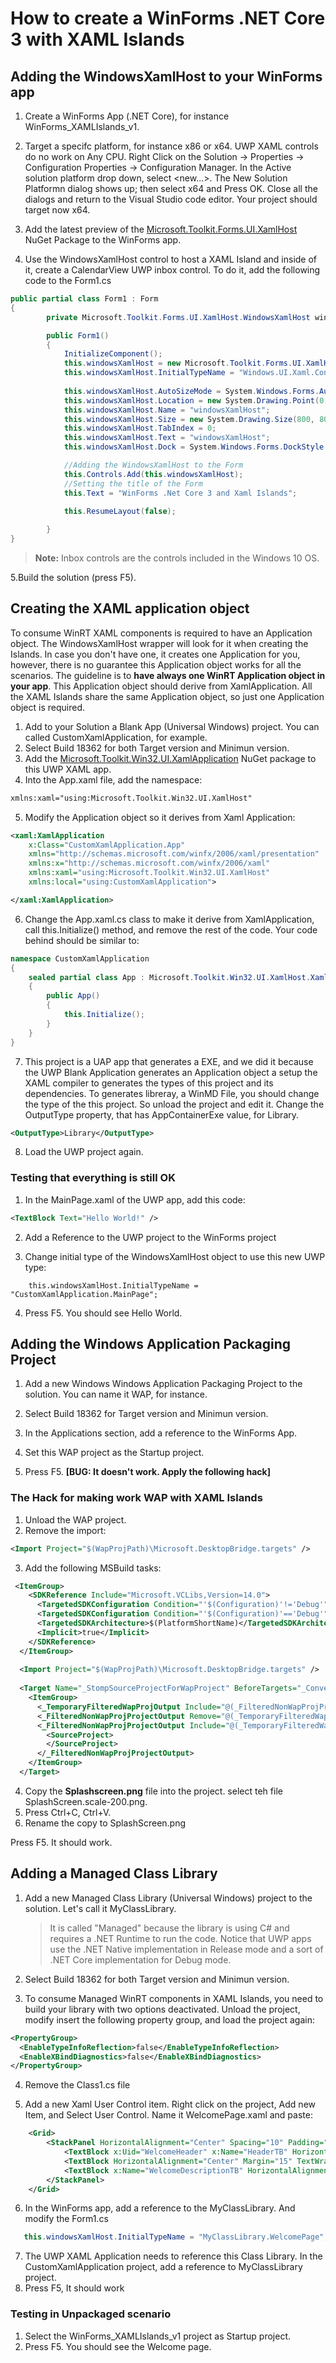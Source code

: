 # How to create a WinForms .NET Core 3 with XAML Islands

## Adding the WindowsXamlHost to your WinForms app
1. Create a WinForms App (.NET Core), for instance WinForms_XAMLIslands_v1.
2. Target a specifc platform, for instance x86 or x64. UWP XAML controls do no work on Any CPU. 
    Right Click on the Solution -> Properties -> Configuration Properties -> Configuration Manager. In the Active solution platform drop down, select <new...>. The New Solution Platformn dialog shows up; then select x64 and Press OK. Close all the dialogs and return to the Visual Studio code editor. Your project should target now x64.

3. Add the latest preview of the [Microsoft.Toolkit.Forms.UI.XamlHost](https://www.nuget.org/packages/Microsoft.Toolkit.Forms.UI.XamlHost/6.0.0-preview7?_src=template) NuGet Package to the WinForms app.

4. Use the WindowsXamlHost control to host a XAML Island and inside of it, create a CalendarView UWP inbox control. To do it, add the following code to the Form1.cs
```cs
public partial class Form1 : Form
{
        private Microsoft.Toolkit.Forms.UI.XamlHost.WindowsXamlHost windowsXamlHost;

        public Form1()
        {
            InitializeComponent();
            this.windowsXamlHost = new Microsoft.Toolkit.Forms.UI.XamlHost.WindowsXamlHost();
            this.windowsXamlHost.InitialTypeName = "Windows.UI.Xaml.Controls.CalendarView";
        
            this.windowsXamlHost.AutoSizeMode = System.Windows.Forms.AutoSizeMode.GrowOnly;
            this.windowsXamlHost.Location = new System.Drawing.Point(0, 0);
            this.windowsXamlHost.Name = "windowsXamlHost";
            this.windowsXamlHost.Size = new System.Drawing.Size(800, 800);
            this.windowsXamlHost.TabIndex = 0;
            this.windowsXamlHost.Text = "windowsXamlHost";
            this.windowsXamlHost.Dock = System.Windows.Forms.DockStyle.Fill;

            //Adding the WindowsXamlHost to the Form
            this.Controls.Add(this.windowsXamlHost);
            //Setting the title of the Form
            this.Text = "WinForms .Net Core 3 and Xaml Islands";

            this.ResumeLayout(false);
            
        }
}
```
   
 >__Note:__ Inbox controls are the controls included in the Windows 10 OS.

5.Build the solution (press F5). 

## Creating the XAML application object

To consume WinRT XAML components is required to have an Application object. The WindowsXamlHost wrapper will look for it when creating the Islands. In case you don't have one, it creates one Application for you, however, there is no guarantee this Application object works for all the scenarios. The guideline is to __have always one WinRT Application object in your app__. This Application object should derive from XamlApplication. All the XAML Islands share the same Application object, so just one Application object is required. 

1. Add to your Solution a Blank App (Universal Windows) project. You can called CustomXamlApplication, for example.
2. Select Build 18362 for both Target version and Minimun version. 
3. Add the [Microsoft.Toolkit.Win32.UI.XamlApplication](https://www.nuget.org/packages/Microsoft.Toolkit.Win32.UI.XamlApplication/6.0.0-preview6.4?_src=template) NuGet package to this UWP XAML app.
4. Into the App.xaml file, add the namespace:
```xml
xmlns:xaml="using:Microsoft.Toolkit.Win32.UI.XamlHost"
```
5. Modify the Application object so it derives from Xaml Application:
```xml
<xaml:XamlApplication
    x:Class="CustomXamlApplication.App"
    xmlns="http://schemas.microsoft.com/winfx/2006/xaml/presentation"
    xmlns:x="http://schemas.microsoft.com/winfx/2006/xaml"
    xmlns:xaml="using:Microsoft.Toolkit.Win32.UI.XamlHost"
    xmlns:local="using:CustomXamlApplication">

</xaml:XamlApplication>
```
6. Change the App.xaml.cs class to make it derive from XamlApplication, call this.Initialize() method, and remove the rest of the code. Your code behind should be similar to:

```cs
namespace CustomXamlApplication
{
    sealed partial class App : Microsoft.Toolkit.Win32.UI.XamlHost.XamlApplication
    {
        public App()
        {
            this.Initialize();
        }
    }
}
```
7. This project is a UAP app that generates a EXE, and we did it because the UWP Blank Application generates an Application object a setup the XAML compiler to generates the types of this project and its dependencies. To generates libreray, a WinMD File, you should change the type of the this project. So unload the project and edit it. Change the OutputType property, that has AppContainerExe value, for Library.   
```xml
<OutputType>Library</OutputType>
```
8. Load the UWP project again.

### Testing that everything is still OK 

1. In the MainPage.xaml of the UWP app, add this code:
```xml
<TextBlock Text="Hello World!" />
```
2. Add a Reference to the UWP project to the WinForms project

3. Change initial type of the WindowsXamlHost object to use this new UWP type:
```
    this.windowsXamlHost.InitialTypeName = "CustomXamlApplication.MainPage";

```
4. Press F5. You should see Hello World.

## Adding the Windows Application Packaging Project
1. Add a new Windows Windows Application Packaging Project to the solution. You can name it WAP, for instance. 

2. Select Build 18362 for Target version and Minimun version.

3. In the Applications section, add a reference to the WinForms App.

4. Set this WAP project as the Startup project.

5. Press F5. __[BUG: It doesn't work. Apply the following hack]__

### The Hack for making work WAP with XAML Islands

1. Unload the WAP project.
2. Remove the import:
```xml
<Import Project="$(WapProjPath)\Microsoft.DesktopBridge.targets" />

```
3. Add the following MSBuild tasks:
```xml
 <ItemGroup>
    <SDKReference Include="Microsoft.VCLibs,Version=14.0">
      <TargetedSDKConfiguration Condition="'$(Configuration)'!='Debug'">Retail</TargetedSDKConfiguration>
      <TargetedSDKConfiguration Condition="'$(Configuration)'=='Debug'">Debug</TargetedSDKConfiguration>
      <TargetedSDKArchitecture>$(PlatformShortName)</TargetedSDKArchitecture>
      <Implicit>true</Implicit>
    </SDKReference>
  </ItemGroup>
  
  <Import Project="$(WapProjPath)\Microsoft.DesktopBridge.targets" />
  
  <Target Name="_StompSourceProjectForWapProject" BeforeTargets="_ConvertItems">
    <ItemGroup>
      <_TemporaryFilteredWapProjOutput Include="@(_FilteredNonWapProjProjectOutput)" />
      <_FilteredNonWapProjProjectOutput Remove="@(_TemporaryFilteredWapProjOutput)" />
      <_FilteredNonWapProjProjectOutput Include="@(_TemporaryFilteredWapProjOutput)">
        <SourceProject>
        </SourceProject>
      </_FilteredNonWapProjProjectOutput>
    </ItemGroup>
  </Target>
```
4. Copy the __Splashscreen.png__ file into the project. select teh file SplashScreen.scale-200.png. 
5. Press Ctrl+C, Ctrl+V. 
6. Rename the copy to SplashScreen.png 

Press F5. It should work.

## Adding a Managed Class Library
1. Add a new Managed Class Library (Universal Windows) project to the solution. Let's call it MyClassLibrary. 
    >  It is called "Managed" because the library is using C# and requires a .NET Runtime to run the code. Notice that UWP apps use the .NET Native implementation in Release mode and a sort of .NET Core implementation for Debug mode. 
2. Select Build 18362 for both Target version and Minimun version.

3. To consume Managed WinRT components in XAML Islands, you need to build your library with two options deactivated.  Unload the project, modify insert the following property group, and load the project again: 
```xml
<PropertyGroup>
  <EnableTypeInfoReflection>false</EnableTypeInfoReflection>
  <EnableXBindDiagnostics>false</EnableXBindDiagnostics>
</PropertyGroup>
```

4. Remove the Class1.cs file

5. Add a new Xaml User Control item. Right click on the project, Add new Item, and Select User Control. Name it WelcomePage.xaml and paste:
```xml
    <Grid>
        <StackPanel HorizontalAlignment="Center" Spacing="10" Padding="20" VerticalAlignment="Center">
            <TextBlock x:Uid="WelcomeHeader" x:Name="HeaderTB" HorizontalAlignment="Center" TextWrapping="Wrap" Text="Hello from Xaml Islands" FontSize="30" />
            <TextBlock HorizontalAlignment="Center" Margin="15" TextWrapping="Wrap" Text="😍❤💋🌹🎉😎�🐱‍👤" FontSize="16" />
            <TextBlock x:Name="WelcomeDescriptionTB" HorizontalAlignment="Center" TextWrapping="WrapWholeWords" Margin="10" Text="This is a sample" FontSize="16" />
        </StackPanel>
    </Grid>
```
6. In the WinForms app, add a reference to the MyClassLibrary. And modify the Form1.cs
```cs
   this.windowsXamlHost.InitialTypeName = "MyClassLibrary.WelcomePage";
```
7. The UWP XAML Application needs to reference this Class Library. In the CustomXamlApplication project, add a reference to MyClassLibrary project. 
8. Press F5, It should work

### Testing in Unpackaged scenario
1. Select the WinForms_XAMLIslands_v1 project as Startup project.
2. Press F5. You should see the Welcome page. 